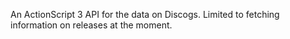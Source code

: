 An ActionScript 3 API for the data on Discogs. Limited to fetching information on releases at the moment.
